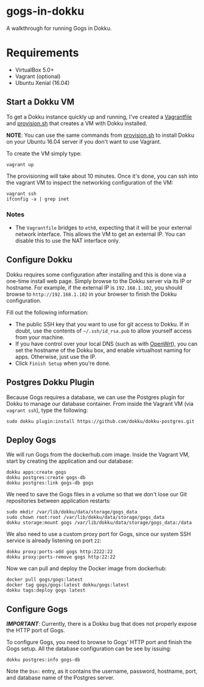 # gogs-in-dokku

A walkthrough for running Gogs in Dokku.

# Requirements

* VirtualBox 5.0+
* Vagrant (optional)
* Ubuntu Xenial (16.04)

## Start a Dokku VM

To get a Dokku instance quickly up and running, I've created a [Vagrantfile](https://github.com/cstroe/gogs-in-dokku/blob/master/Vagrantfile) and [provision.sh](https://github.com/cstroe/gogs-in-dokku/blob/master/provision.sh) that creates a VM with Dokku installed.  

**NOTE**: You can use the same commands from [provision.sh](https://github.com/cstroe/gogs-in-dokku/blob/master/provision.sh) to install Dokku on your Ubuntu 16.04 server if you don't want to use Vagrant.

To create the VM simply type:

    vagrant up

The provisioning will take about 10 minutes.  Once it's done, you can ssh into the vagrant VM to inspect the networking configuration of the VM:

    vagrant ssh
    ifconfig -a | grep inet

### Notes

* The `Vagrantfile` bridges to `eth0`, expecting that it will be your external network interface.  This allows the VM to get an external IP.  You can disable this to use the NAT interface only.

## Configure Dokku

Dokku requires some configuration after installing and this is done via a one-time install web page.  Simply browse to the Dokku server via its IP or hostname.  For example, if the external IP is `192.168.1.102`, you should browse to `http://192.168.1.102` in your browser to finish the Dokku configuration.

Fill out the following information:
* The public SSH key that you want to use for git access to Dokku.  If in doubt, use the contents of `~/.ssh/id_rsa.pub` to allow yourself access from your machine.
* If you have control over your local DNS (such as with [OpenWrt](https://openwrt.org/)), you can set the hostname of the Dokku box, and enable virtualhost naming for apps.  Otherwise, just use the IP.
* Click `Finish Setup` when you're done.

## Postgres Dokku Plugin

Because Gogs requires a database, we can use the Postgres plugin for Dokku to manage our database container.  From inside the Vagrant VM (via `vagrant ssh`), type the following:

    sudo dokku plugin:install https://github.com/dokku/dokku-postgres.git


## Deploy Gogs

We will run Gogs from the dockerhub.com image.  Inside the Vagrant VM, start by creating the application and our database:

    dokku apps:create gogs
    dokku postgres:create gogs-db
    dokku postgres:link gogs-db gogs

We need to save the Gogs files in a volume so that we don't lose our Git repositories between application restarts:

    sudo mkdir /var/lib/dokku/data/storage/gogs_data
    sudo chown root:root /var/lib/dokku/data/storage/gogs_data
    dokku storage:mount gogs /var/lib/dokku/data/storage/gogs_data:/data

We also need to use a custom proxy port for Gogs, since our system SSH service is already listening on port `22`:

    dokku proxy:ports-add gogs http:2222:22
    dokku proxy:ports-remove gogs http:22:22

Now we can pull and deploy the Docker image from dockerhub:

    docker pull gogs/gogs:latest
    docker tag gogs/gogs:latest dokku/gogs:latest
    dokku tags:deploy gogs latest

## Configure Gogs

***IMPORTANT***: Currently, there is a Dokku bug that does not properly expose the HTTP port of Gogs.

To configure Gogs, you need to browse to Gogs' HTTP port and finish the Gogs setup.  All the database configuration can be see by issuing:

    dokku postgres:info gogs-db

Note the `Dsn:` entry, as it contains the username, password, hostname, port, and database name of the Postgres server.

